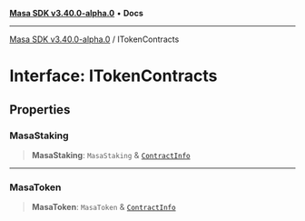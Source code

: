 [**Masa SDK v3.40.0-alpha.0**](../README.md) • **Docs**

***

[Masa SDK v3.40.0-alpha.0](../globals.md) / ITokenContracts

# Interface: ITokenContracts

## Properties

### MasaStaking

> **MasaStaking**: `MasaStaking` & [`ContractInfo`](ContractInfo.md)

***

### MasaToken

> **MasaToken**: `MasaToken` & [`ContractInfo`](ContractInfo.md)
